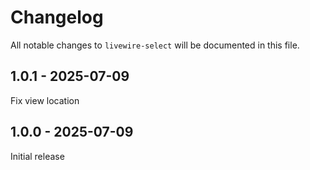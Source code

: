 # Changelog

All notable changes to `livewire-select` will be documented in this file.

## 1.0.1 - 2025-07-09

Fix view location

## 1.0.0 - 2025-07-09

Initial release
